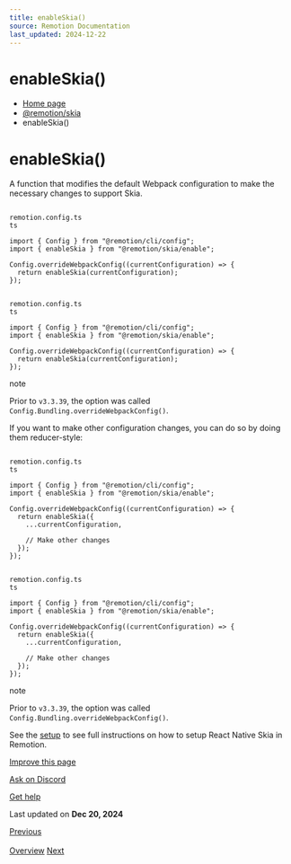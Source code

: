 ```yaml
---
title: enableSkia()
source: Remotion Documentation
last_updated: 2024-12-22
---
```


# enableSkia()

- [Home page](/)
- [@remotion/skia](/docs/skia/)
- enableSkia()

# enableSkia()

A function that modifies the default Webpack configuration to make the necessary changes to support Skia.

```

remotion.config.ts
ts

import { Config } from "@remotion/cli/config";
import { enableSkia } from "@remotion/skia/enable";

Config.overrideWebpackConfig((currentConfiguration) => {
  return enableSkia(currentConfiguration);
});
```

```

remotion.config.ts
ts

import { Config } from "@remotion/cli/config";
import { enableSkia } from "@remotion/skia/enable";

Config.overrideWebpackConfig((currentConfiguration) => {
  return enableSkia(currentConfiguration);
});
```

note

Prior to `v3.3.39`, the option was called `Config.Bundling.overrideWebpackConfig()`.

If you want to make other configuration changes, you can do so by doing them reducer-style:

```

remotion.config.ts
ts

import { Config } from "@remotion/cli/config";
import { enableSkia } from "@remotion/skia/enable";

Config.overrideWebpackConfig((currentConfiguration) => {
  return enableSkia({
    ...currentConfiguration,

    // Make other changes
  });
});
```

```

remotion.config.ts
ts

import { Config } from "@remotion/cli/config";
import { enableSkia } from "@remotion/skia/enable";

Config.overrideWebpackConfig((currentConfiguration) => {
  return enableSkia({
    ...currentConfiguration,

    // Make other changes
  });
});
```

note

Prior to `v3.3.39`, the option was called `Config.Bundling.overrideWebpackConfig()`.

See the [setup](/docs/skia) to see full instructions on how to setup React Native Skia in Remotion.

[Improve this page](https://github.com/remotion-dev/remotion/edit/main/packages/docs/docs/skia/enable-skia.mdx)

[Ask on Discord](https://remotion.dev/discord)

[Get help](/docs/get-help)

Last updated on **Dec 20, 2024**

[Previous\
\
Overview](/docs/skia/) [Next\
\
<SkiaCanvas />](/docs/skia/skia-canvas)

